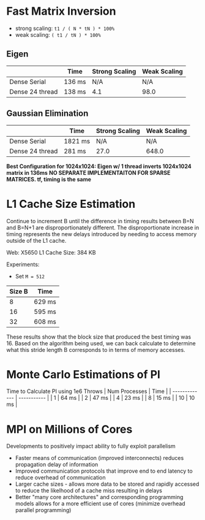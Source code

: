 # Fast Matrix Inversion
- strong scaling:   `t1 / ( N * tN ) * 100%`
- weak scaling:     `( t1 / tN ) * 100%`
## Eigen
|                  | Time        | Strong Scaling | Weak Scaling |
| ---------------- | ----------- | -------------- | ------------ |
| Dense Serial     | 136 ms      | N/A            | N/A          |
| Dense 24 thread  | 138 ms      | 4.1            | 98.0         |

## Gaussian Elimination
|                  | Time        | Strong Scaling | Weak Scaling |
| ---------------- | ----------- | -------------- | ------------ |
| Dense Serial     | 1821 ms     | N/A            | N/A          |
| Dense 24 thread  | 281 ms      | 27.0           | 648.0        |

**Best Configuration for 1024x1024: Eigen w/ 1 thread inverts 1024x1024 matrix in 136ms**
**NO SEPARATE IMPLEMENTAITON FOR SPARSE MATRICES. tf, timing is the same**


# L1 Cache Size Estimation
Continue to increment B until the difference in timing results between B=N and 
B=N+1 are disproportionately different. The disproportionate increase in timing 
represents the new delays introduced by needing to access memory outside of the
L1 cache. 

Web: X5650 L1 Cache Size: 384 KB

Experiments:
- Set `M = 512`

| Size B        | Time        |
| ------------- | ----------- |
| 8             |   629 ms    |
| 16            |   595 ms    |
| 32            |   608 ms    |

These results show that the block size that produced the best timing was 16. Based
on the algorithm being used, we can back calculate to determine what this stride
length B corresponds to in terms of memory accesses.


# Monte Carlo Estimations of PI
Time to Calculate PI using 1e6 Throws
| Num Processes | Time        |
| ------------- | ----------- |
| 1             |   64 ms     |
| 2             |   47 ms     |
| 4             |   23 ms     |
| 8             |   15 ms     |
| 10            |   10 ms     |

# MPI on Millions of Cores
Developments to positively impact ability to fully exploit parallelism
- Faster means of communication (improved interconnects) reduces propagation
delay of information 
- Improved communication protocols that improve end to end latency to reduce 
overhead of communication
- Larger cache sizes - allows more data to be stored and rapidly accessed
to reduce the likelhood of a cache miss resulting in delays
- Better "many core architectures" and corresponding programming models 
allows for a more efficient use of cores (minimize overhead parallel programming)
